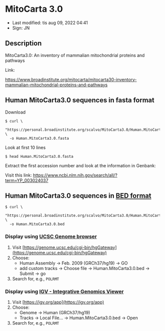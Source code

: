 # MitoCarta 3.0

- Last modified: tis aug 09, 2022  04:41
- Sign: JN

## Description

MitoCarta3.0: An inventory of mammalian mitochondrial proteins and pathways

Link:

<https://www.broadinstitute.org/mitocarta/mitocarta30-inventory-mammalian-mitochondrial-proteins-and-pathways>


## Human MitoCarta3.0 sequences in fasta format

Download

    $ curl \
      "https://personal.broadinstitute.org/scalvo/MitoCarta3.0/Human.MitoCarta3.0.fasta" \
      -o Human.MitoCarta3.0.fasta

Look at first 10 lines

    $ head Human.MitoCarta3.0.fasta

Extract the first accession number and look at the information in Genbank:

Visit this link: <https://www.ncbi.nlm.nih.gov/search/all/?term=YP_003024037>

## Human MitoCarta3.0 sequences in [BED format](https://genome.ucsc.edu/FAQ/FAQformat.html#format1)

    $ curl \
      "https://personal.broadinstitute.org/scalvo/MitoCarta3.0/Human.MitoCarta3.0.bed" \
      -o Human.MitoCarta3.0.bed

### Display using [UCSC Genome browser](https://genome.ucsc.edu/cgi-bin/hgGateway)

1. Visit [https://genome.ucsc.edu/cgi-bin/hgGateway](https://genome.ucsc.edu/cgi-bin/hgGateway)
2. Choose:
    - Human Assembly -> Feb. 2009 (GRCh37/hg19) -> GO
    - add custom tracks -> Choose file -> Human.MitoCarta3.0.bed -> Submit -> go
3. Search for, e.g., `POLRMT`


### Display using [IGV - Integrative Genomics Viewer](https://igv.org/)

1. Visit [https://igv.org/app](https://igv.org/app)
2. Choose:
    - Genome -> Human (GRCh37/hg19)
    - Tracks -> Local File... -> Human.MitoCarta3.0.bed -> Open
3. Search for, e.g., `POLRMT`

